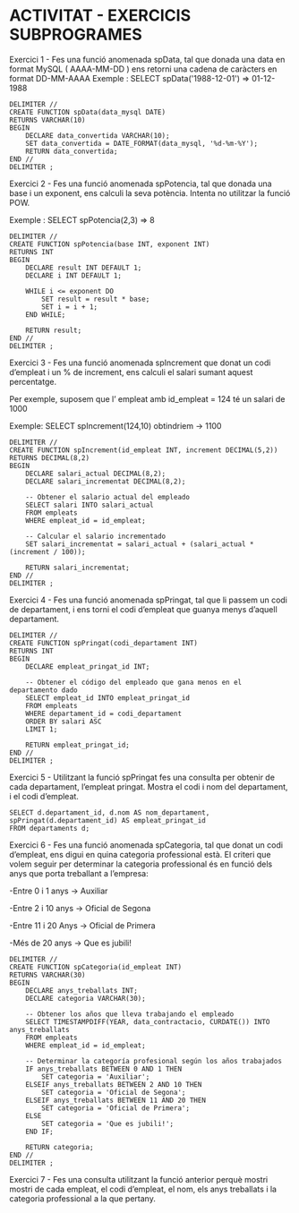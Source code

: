 <h1>ACTIVITAT - EXERCICIS SUBPROGRAMES</h1>
<p>Exercici 1 - Fes una funció anomenada spData, tal que donada una data en format
MySQL ( AAAA-MM-DD ) ens retorni una cadena de caràcters en format DD-MM-AAAA
Exemple : SELECT spData('1988-12-01') => 01-12-1988</p>

```mysql
DELIMITER //
CREATE FUNCTION spData(data_mysql DATE)
RETURNS VARCHAR(10)
BEGIN
    DECLARE data_convertida VARCHAR(10);
    SET data_convertida = DATE_FORMAT(data_mysql, '%d-%m-%Y');
    RETURN data_convertida;
END //
DELIMITER ;
```
<p>Exercici 2 - Fes una funció anomenada spPotencia, tal que donada una base i un
exponent, ens calculi la seva potència. Intenta no utilitzar la funció POW.</p>

<p>Exemple : SELECT spPotencia(2,3) => 8</p>

```mysql
DELIMITER //
CREATE FUNCTION spPotencia(base INT, exponent INT)
RETURNS INT
BEGIN
    DECLARE result INT DEFAULT 1;
    DECLARE i INT DEFAULT 1;

    WHILE i <= exponent DO
        SET result = result * base;
        SET i = i + 1;
    END WHILE;

    RETURN result;
END //
DELIMITER ;
```
<p>Exercici 3 - Fes una funció anomenada spIncrement que donat un codi d’empleat i un
% de increment, ens calculi el salari sumant aquest percentatge.</p>
<p>Per exemple, suposem que l’ empleat amb id_empleat = 124 té un salari de 1000</p>

<p>Exemple: SELECT spIncrement(124,10) obtindriem -> 1100</p>

```mysql
DELIMITER //
CREATE FUNCTION spIncrement(id_empleat INT, increment DECIMAL(5,2))
RETURNS DECIMAL(8,2)
BEGIN
    DECLARE salari_actual DECIMAL(8,2);
    DECLARE salari_incrementat DECIMAL(8,2);

    -- Obtener el salario actual del empleado
    SELECT salari INTO salari_actual
    FROM empleats
    WHERE empleat_id = id_empleat;

    -- Calcular el salario incrementado
    SET salari_incrementat = salari_actual + (salari_actual * (increment / 100));

    RETURN salari_incrementat;
END //
DELIMITER ;
```
<p>Exercici 4 - Fes una funció anomenada spPringat, tal que li passem un codi de
departament, i ens torni el codi d’empleat que guanya menys d’aquell departament.</p>

```mysql
DELIMITER //
CREATE FUNCTION spPringat(codi_departament INT)
RETURNS INT
BEGIN
    DECLARE empleat_pringat_id INT;

    -- Obtener el código del empleado que gana menos en el departamento dado
    SELECT empleat_id INTO empleat_pringat_id
    FROM empleats
    WHERE departament_id = codi_departament
    ORDER BY salari ASC
    LIMIT 1;

    RETURN empleat_pringat_id;
END //
DELIMITER ;
```
<p>Exercici 5 - Utilitzant la funció spPringat fes una consulta per obtenir de cada
departament, l’empleat pringat. Mostra el codi i nom del departament, i el codi d’empleat.</p>

```mysql
SELECT d.departament_id, d.nom AS nom_departament, spPringat(d.departament_id) AS empleat_pringat_id
FROM departaments d;
```
<p>Exercici 6 - Fes una funció anomenada spCategoria, tal que donat un codi d’empleat,
ens digui en quina categoria professional està. El criteri que volem seguir per determinar
la categoria professional és en funció dels anys que porta treballant a l’empresa:</p>

<p>-Entre 0 i 1 anys -> Auxiliar</p>
<p>-Entre 2 i 10 anys -> Oficial de Segona</p>
<p>-Entre 11 i 20 Anys -> Oficial de Primera</p>
<p>-Més de 20 anys -> Que es jubili!</p>

```mysql
DELIMITER //
CREATE FUNCTION spCategoria(id_empleat INT)
RETURNS VARCHAR(30)
BEGIN
    DECLARE anys_treballats INT;
    DECLARE categoria VARCHAR(30);

    -- Obtener los años que lleva trabajando el empleado
    SELECT TIMESTAMPDIFF(YEAR, data_contractacio, CURDATE()) INTO anys_treballats
    FROM empleats
    WHERE empleat_id = id_empleat;

    -- Determinar la categoría profesional según los años trabajados
    IF anys_treballats BETWEEN 0 AND 1 THEN
        SET categoria = 'Auxiliar';
    ELSEIF anys_treballats BETWEEN 2 AND 10 THEN
        SET categoria = 'Oficial de Segona';
    ELSEIF anys_treballats BETWEEN 11 AND 20 THEN
        SET categoria = 'Oficial de Primera';
    ELSE
        SET categoria = 'Que es jubili!';
    END IF;

    RETURN categoria;
END //
DELIMITER ;
```
<p>Exercici 7 - Fes una consulta utilitzant la funció anterior perquè mostri mostri de cada
empleat, el codi d’empleat, el nom, els anys treballats i la categoria professional a la que
pertany.</p>

```mysql

```



